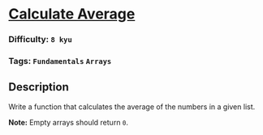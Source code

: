 # [Calculate Average](https://www.codewars.com/kata/57a2013acf1fa5bfc4000921)

### Difficulty: `8 kyu`

### Tags: `Fundamentals` `Arrays`

## Description

Write a function that calculates the average of the numbers in a given list.

**Note:** Empty arrays should return `0`.
